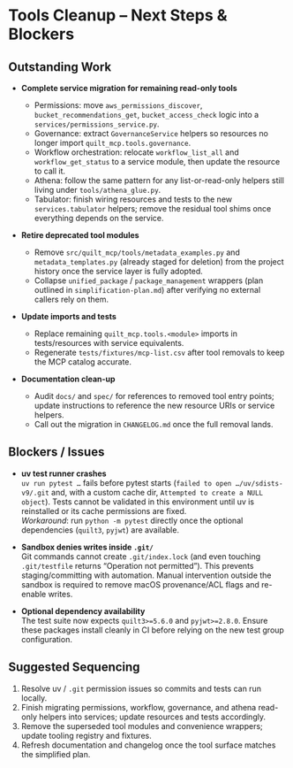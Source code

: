 # Tools Cleanup – Next Steps & Blockers

## Outstanding Work

- **Complete service migration for remaining read-only tools**
  - Permissions: move `aws_permissions_discover`, `bucket_recommendations_get`, `bucket_access_check` logic into a `services/permissions_service.py`.
  - Governance: extract `GovernanceService` helpers so resources no longer import `quilt_mcp.tools.governance`.
  - Workflow orchestration: relocate `workflow_list_all` and `workflow_get_status` to a service module, then update the resource to call it.
  - Athena: follow the same pattern for any list-or-read-only helpers still living under `tools/athena_glue.py`.
  - Tabulator: finish wiring resources and tests to the new `services.tabulator` helpers; remove the residual tool shims once everything depends on the service.

- **Retire deprecated tool modules**
  - Remove `src/quilt_mcp/tools/metadata_examples.py` and `metadata_templates.py` (already staged for deletion) from the project history once the service layer is fully adopted.
  - Collapse `unified_package` / `package_management` wrappers (plan outlined in `simplification-plan.md`) after verifying no external callers rely on them.

- **Update imports and tests**
  - Replace remaining `quilt_mcp.tools.<module>` imports in tests/resources with service equivalents.
  - Regenerate `tests/fixtures/mcp-list.csv` after tool removals to keep the MCP catalog accurate.

- **Documentation clean-up**
  - Audit `docs/` and `spec/` for references to removed tool entry points; update instructions to reference the new resource URIs or service helpers.
  - Call out the migration in `CHANGELOG.md` once the full removal lands.

## Blockers / Issues

- **uv test runner crashes**  
  `uv run pytest …` fails before pytest starts (`failed to open …/uv/sdists-v9/.git` and, with a custom cache dir, `Attempted to create a NULL object`). Tests cannot be validated in this environment until uv is reinstalled or its cache permissions are fixed.  
  _Workaround_: run `python -m pytest` directly once the optional dependencies (`quilt3`, `pyjwt`) are available.

- **Sandbox denies writes inside `.git/`**  
  Git commands cannot create `.git/index.lock` (and even touching `.git/testfile` returns “Operation not permitted”). This prevents staging/committing with automation. Manual intervention outside the sandbox is required to remove macOS provenance/ACL flags and re-enable writes.

- **Optional dependency availability**  
  The test suite now expects `quilt3>=5.6.0` and `pyjwt>=2.8.0`. Ensure these packages install cleanly in CI before relying on the new test group configuration.

## Suggested Sequencing

1. Resolve uv / `.git` permission issues so commits and tests can run locally.
2. Finish migrating permissions, workflow, governance, and athena read-only helpers into services; update resources and tests accordingly.
3. Remove the superseded tool modules and convenience wrappers; update tooling registry and fixtures.
4. Refresh documentation and changelog once the tool surface matches the simplified plan.
